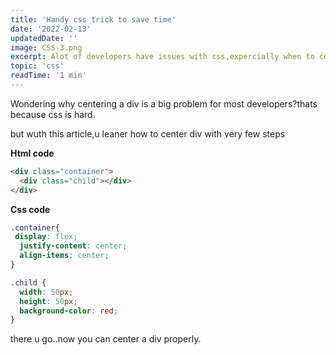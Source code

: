 ```yaml
---
title: 'Handy css trick to save time'
date: '2022-02-13'
updatedDate: ''
image: CSS-3.png
excerpt: Alot of developers have issues with css,expercially when to come to centering a div.today u'll learn and easy way to center a div.
topic: 'css'
readTime: '1 min'
---
```


Wondering why centering a div is a big problem for most developers?thats because css is hard.

but wuth this article,u leaner how to center  div with very few steps

**Html code**
```html
<div class="container">
  <div class="child"></div>
</div>
```

**Css code**
```css
.container{
 display: flex;
  justify-content: center;
  align-items: center;
}

.child {
  width: 50px;
  height: 50px;
  background-color: red;
}

```

there u go..now you can center a div properly.


